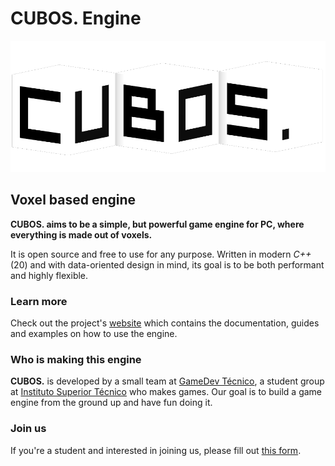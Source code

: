 # **CUBOS.** Engine

<p align="center">
  <a href="https://gamedevtecnico.github.io/cubos">
    <img src="docs/images/CubosLogo.png" alt="cubos. Engine logo">
  </a>
</p>

## Voxel based engine

**CUBOS. aims to be a simple, but powerful game engine for PC, where**
**everything is made out of voxels.**

It is open source and free to use for any purpose. Written in modern *C++* (20)
and with data-oriented design in mind, its goal is to be both performant and
highly flexible.

### Learn more

Check out the project's [website](https://gamedevtecnico.github.io/cubos) which
contains the documentation, guides and examples on how to use the engine.

### Who is making this engine

**CUBOS.** is developed by a small team at
[GameDev Técnico](https://www.instagram.com/gamedevtecnico/), a student group
at [Instituto Superior Técnico](https://tecnico.ulisboa.pt/) who makes games.
Our goal is to build a game engine from the ground up and have fun doing it.

### Join us

If you're a student and interested in joining us, please fill out
[this form](https://forms.gle/A7ChMqC2qN9tHo6j8).
